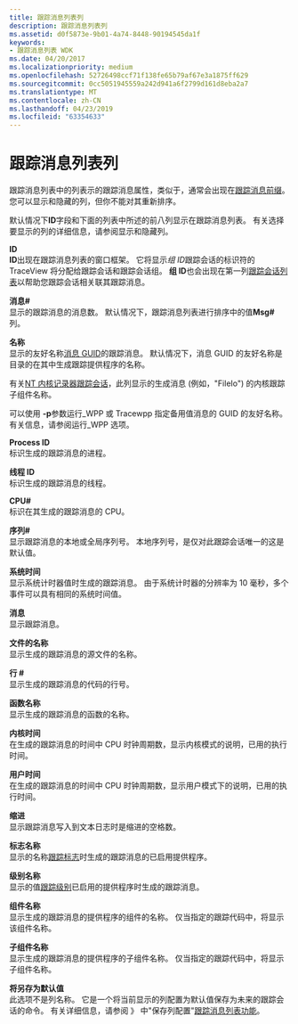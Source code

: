 ```yaml
---
title: 跟踪消息列表列
description: 跟踪消息列表列
ms.assetid: d0f5873e-9b01-4a74-8448-90194545da1f
keywords:
- 跟踪消息列表 WDK
ms.date: 04/20/2017
ms.localizationpriority: medium
ms.openlocfilehash: 52726498ccf71f138fe65b79af67e3a1875ff629
ms.sourcegitcommit: 0cc5051945559a242d941a6f2799d161d8eba2a7
ms.translationtype: MT
ms.contentlocale: zh-CN
ms.lasthandoff: 04/23/2019
ms.locfileid: "63354633"
---
```

# <a name="trace-message-list-columns"></a>跟踪消息列表列


跟踪消息列表中的列表示的跟踪消息属性，类似于，通常会出现在[跟踪消息前缀](trace-message-prefix.md)。 您可以显示和隐藏的列，但你不能对其重新排序。

默认情况下**ID**字段和下面的列表中所述的前八列显示在跟踪消息列表。 有关选择要显示的列的详细信息，请参阅显示和隐藏列。

<span id="ID"></span><span id="id"></span>**ID**  
**ID**出现在跟踪消息列表的窗口框架。 它将显示*组 ID*跟踪会话的标识符的 TraceView 将分配给跟踪会话和跟踪会话组。 **组 ID**也会出现在第一列[跟踪会话列表](trace-session-list.md)以帮助您跟踪会话相关联其跟踪消息。

<span id="Msg_"></span><span id="msg_"></span><span id="MSG_"></span>**消息\#**  
显示的跟踪消息的消息数。 默认情况下，跟踪消息列表进行排序中的值**Msg\#** 列。

<span id="Name"></span><span id="name"></span><span id="NAME"></span>**名称**  
显示的友好名称[消息 GUID](message-guid.md)的跟踪消息。 默认情况下，消息 GUID 的友好名称是目录的在其中生成跟踪提供程序的名称。

有关[NT 内核记录器跟踪会话](nt-kernel-logger-trace-session.md)，此列显示的生成消息 (例如，"FileIo") 的内核跟踪子组件名称。

可以使用 **-p**参数运行\_WPP 或 Tracewpp 指定备用值消息的 GUID 的友好名称。 有关信息，请参阅运行\_WPP 选项。

<span id="Process_ID"></span><span id="process_id"></span><span id="PROCESS_ID"></span>**Process ID**  
标识生成的跟踪消息的进程。

<span id="Thread_ID"></span><span id="thread_id"></span><span id="THREAD_ID"></span>**线程 ID**  
标识生成的跟踪消息的线程。

<span id="CPU_"></span><span id="cpu_"></span>**CPU\#**  
标识在其生成的跟踪消息的 CPU。

<span id="Sequence_"></span><span id="sequence_"></span><span id="SEQUENCE_"></span>**序列\#**  
显示跟踪消息的本地或全局序列号。 本地序列号，是仅对此跟踪会话唯一的这是默认值。

<span id="System_Time"></span><span id="system_time"></span><span id="SYSTEM_TIME"></span>**系统时间**  
显示系统计时器值时生成的跟踪消息。 由于系统计时器的分辨率为 10 毫秒，多个事件可以具有相同的系统时间值。

<span id="Message"></span><span id="message"></span><span id="MESSAGE"></span>**消息**  
显示跟踪消息。

<span id="File_Name"></span><span id="file_name"></span><span id="FILE_NAME"></span>**文件的名称**  
显示生成的跟踪消息的源文件的名称。

<span id="Line__"></span><span id="line__"></span><span id="LINE__"></span>**行 \#**  
显示生成的跟踪消息的代码的行号。

<span id="Func_Name"></span><span id="func_name"></span><span id="FUNC_NAME"></span>**函数名称**  
显示生成的跟踪消息的函数的名称。

<span id="Kernel_Time"></span><span id="kernel_time"></span><span id="KERNEL_TIME"></span>**内核时间**  
在生成的跟踪消息的时间中 CPU 时钟周期数，显示内核模式的说明，已用的执行时间。

<span id="User_Time"></span><span id="user_time"></span><span id="USER_TIME"></span>**用户时间**  
在生成的跟踪消息的时间中 CPU 时钟周期数，显示用户模式下的说明，已用的执行时间。

<span id="Indent"></span><span id="indent"></span><span id="INDENT"></span>**缩进**  
显示跟踪消息写入到文本日志时是缩进的空格数。

<span id="Flags_Name"></span><span id="flags_name"></span><span id="FLAGS_NAME"></span>**标志名称**  
显示的名称[跟踪标志](trace-flags.md)时生成的跟踪消息的已启用提供程序。

<span id="Level_Name"></span><span id="level_name"></span><span id="LEVEL_NAME"></span>**级别名称**  
显示的值[跟踪级别](trace-level.md)已启用的提供程序时生成的跟踪消息。

<span id="Component_Name"></span><span id="component_name"></span><span id="COMPONENT_NAME"></span>**组件名称**  
显示生成的跟踪消息的提供程序的组件的名称。 仅当指定的跟踪代码中，将显示该组件名称。

<span id="SubComponent_Name"></span><span id="subcomponent_name"></span><span id="SUBCOMPONENT_NAME"></span>**子组件名称**  
显示生成的跟踪消息的提供程序的子组件名称。 仅当指定的跟踪代码中，将显示子组件名称。

<span id="Save_As_Default"></span><span id="save_as_default"></span><span id="SAVE_AS_DEFAULT"></span>**将另存为默认值**  
此选项不是列名称。 它是一个将当前显示的列配置为默认值保存为未来的跟踪会话的命令。 有关详细信息，请参阅 》 中"保存列配置"[跟踪消息列表功能](trace-message-list-features.md)。

 

 





